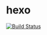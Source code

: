 # hexo
[![Build Status](https://travis-ci.org/dannyge/hexo.svg?branch=master)](https://travis-ci.org/dannyge/hexo)
